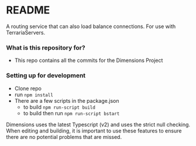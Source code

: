 # README #

A routing service that can also load balance connections. For use with TerrariaServers.

### What is this repository for? ###

* This repo contains all the commits for the Dimensions Project

### Setting up for development ###

* Clone repo
* run ```npm install```
* There are a few scripts in the package.json
    * to build ```npm run-script build```
    * to build then run ```npm run-script bstart```

Dimensions uses the latest Typescript (v2) and uses the strict null checking. When editing and building, it is important to use these features to ensure there are no potential problems that are missed.